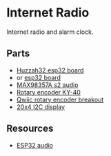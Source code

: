 # Internet Radio

Internet radio and alarm clock.

## Parts

- [Huzzah32 esp32 board](https://eckstein-shop.de/AdafruitWirelessHUZZAH32-ESP32WROOM32FeatherBoardArduinoIDE)
- or [esp32 board](https://eckstein-shop.de/KeyestudioESP32-WROOM-32DCoreBoardWi-FiBTBLEMCUModule)
- [MAX98357A s2 audio](https://eckstein-shop.de/AdafruitI2S3WClassDAmplifierBreakout-MAX98357A)
- [Rotary encoder KY-40](https://eckstein-shop.de/QITAPotentiometerDrehreglerKY-040RotaryEncoderModulforArduino)
- [Qwiic rotary encoder breakout](https://eckstein-shop.de/Adafruit-I2C-QT-Rotary-Encoder)
- [20x4 I2C display](https://www.az-delivery.de/collections/more-products-2/products/hd44780-2004-lcd-display-bundle-4x20-zeichen-mit-i2c-schnittstelle)

## Resources

- [ESP32 audio](https://www.youtube.com/watch?v=a936wNgtcRA)
